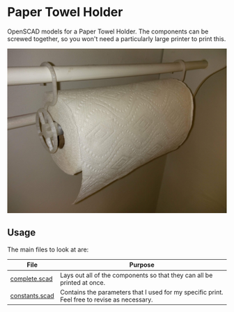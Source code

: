 # Paper Towel Holder #

OpenSCAD models for a Paper Towel Holder.  The components can be screwed together, so you won't need a particularly large printer to print this.

![This is what paper towels look like](./PaperTowelHolder.jpg)

## Usage ##

The main files to look at are:

| File | Purpose |
| ---- | ------- |
| [complete.scad](./complete.scad) | Lays out all of the components so that they can all be printed at once. |
| [constants.scad](./constants.scad) | Contains the parameters that I used for my specific print.  Feel free to revise as necessary. |

